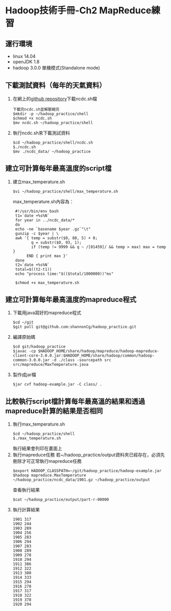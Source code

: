 # Hadoop技術手冊-Ch2 MapReduce練習
## 運行環境
- linux 14.04
- openJDK 1.8
- hadoop 3.0.0 單機模式(Standalone mode)

## 下載測試資料（每年的天氣資料）
1. 在網上的[github repository](https://gist.github.com/phstudy/1706f9635d088cc64327f50399bb7c87)下載ncdc.sh檔 
   ```
   下載完ncdc.sh並解壓縮完
   $mkdir -p ~/hadoop_practice/shell
   $chmod +x ncdc.sh
   $mv ncdc.sh ~/hadoop_practice/shell
   ``` 
1. 執行ncdc.sh來下載測試資料
   ```
   $cd ~/hadoop_practice/shell/ncdc.sh
   $./ncdc.sh
   $mv ./ncdc_data/ ~/hadoop_practice
   ```

## 建立可計算每年最高溫度的script檔
1. 建立max_temperature.sh
   ```
   $vi ~/hadoop_practice/shell/max_temperature.sh
   ```
   max_temperature.sh內容為：
   ```
    #!/usr/bin/env bash
    t1=`date +%s%N`
    for year in ../ncdc_data/*
    do
    echo -ne `basename $year .gz`"\t"
    gunzip -c $year | \
    awk '{ temp = substr($0, 88, 5) + 0;
           q = substr($0, 93, 1);
           if (temp != 9999 && q ~ /[01459]/ && temp > max) max = temp }
         END { print max }'
    done
    t2=`date +%s%N`
    total=$((t2-t1))
    echo "process time:"$(($total/1000000))"ms"
   ```
   ```
    $chmod +x max_temperature.sh
   ```

## 建立可計算每年最高溫度的mapreduce程式
1. 下載用java寫好的mapreduce程式
   ```
   $cd ~/git
   $git pull git@github.com:shannonCg/hadoop_practice.git
   ```
2. 編譯原始碼
   ```
   $cd git/hadoop_practice
   $javac -cp $HADOOP_HOME/share/hadoop/mapreduce/hadoop-mapreduce-client-core-3.0.0.jar:$HADOOP_HOME/share/hadoop/common/hadoop-common-3.0.0.jar -d ./class -sourcepath src src/mapreduce/MaxTemperature.java
   ```
3. 製作成jar檔
   ```
   $jar cvf hadoop-example.jar -C class/ .
   ```

## 比較執行script檔計算每年最高溫的結果和透過mapreduce計算的結果是否相同
1. 執行max_temperature.sh
   ```
   $cd ~/hadoop_practice/shell
   $./max_temperature.sh
   ```
   執行結果會列印在畫面上
2. 執行mapreduce任務
   若~/hadoop_practice/output資料夾已經存在，必須先刪除才可正常執行mapreduce任務
   ```
   $export HADOOP_CLASSPATH=~/git/hadoop_practice/hadoop-example.jar
   $hadoop mapreduce.MaxTemperature ~/hadoop_practice/ncdc_data/1901.gz ~/hadoop_practice/output
   ```
   查看執行結果
   ```
   $cat ~/hadoop_practice/output/part-r-00000
   ```
3. 執行計算結果
   ```
   1901	317
   1902	244
   1903	289
   1904	256
   1905	283
   1906	294
   1907	283
   1908	289
   1909	278
   1910	294
   1911	306
   1912	322
   1913	300
   1914	333
   1915	294
   1916	278
   1917	317
   1918	322
   1919	378
   1920	294
   ```
   